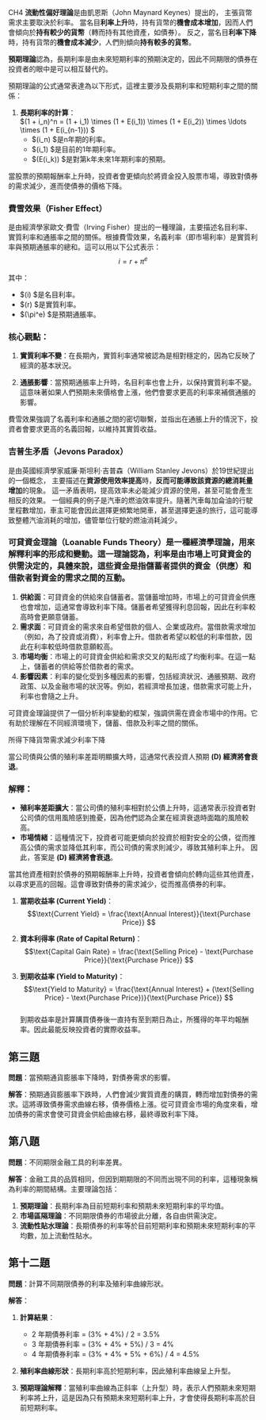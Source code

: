 CH4
**流動性偏好理論**是由凱恩斯（John Maynard Keynes）提出的，
主張貨幣需求主要取決於利率。
當名目**利率上升**時，持有貨幣的**機會成本增加**，因而人們會傾向於**持有較少的貨幣**（轉而持有其他資產，如債券）。
反之，當名目**利率下降**時，持有貨幣的**機會成本減少**，人們則傾向**持有較多的貨幣**。

**預期理論**認為，長期利率是由未來短期利率的預期決定的，因此不同期限的債券在投資者的眼中是可以相互替代的。


預期理論的公式通常表達為以下形式，這裡主要涉及長期利率和短期利率之間的關係：
1. **長期利率的計算**：  
$(1 + i_n)^n = (1 + i_1) \times (1 + E(i_1)) \times (1 + E(i_2)) \times \ldots \times (1 + E(i_{n-1})) $
    - $\(i_n\) $是n年期的利率。
    - $\(i_1\) $是目前的1年期利率。
    - $\(E(i_k)\) $是對第k年未來1年期利率的預期。

當股票的預期報酬率上升時，投資者會更傾向於將資金投入股票市場，導致對債券的需求減少，進而使債券的價格下降。


### 費雪效果（Fisher Effect）  
是由經濟學家歐文·費雪（Irving Fisher）提出的一種理論，主要描述名目利率、實質利率和通脹率之間的關係。根據費雪效果，名義利率（即市場利率）是實質利率與預期通脹率的總和。這可以用以下公式表示：  
$$i = r + \pi^e $$

其中：
- $\(i\) $是名目利率。
- $\(r\) $是實質利率。
- $\(\pi^e\) $是預期通脹率。

### 核心觀點：

1. **實質利率不變**：在長期內，實質利率通常被認為是相對穩定的，因為它反映了經濟的基本狀況。

2. **通脹影響**：當預期通脹率上升時，名目利率也會上升，以保持實質利率不變。這意味著如果人們預期未來價格會上漲，他們會要求更高的利率來補償通脹的影響。

費雪效果強調了名義利率和通脹之間的密切聯繫，並指出在通脹上升的情況下，投資者會要求更高的名義回報，以維持其實質收益。


### 吉普生矛盾（Jevons Paradox）
是由英國經濟學家威廉·斯坦利·吉普森（William Stanley Jevons）於19世紀提出的一個概念，
主要描述在**資源使用效率提高**時，**反而可能導致該資源的總消耗量增加**的現象。
這一矛盾表明，提高效率未必能減少資源的使用，甚至可能會產生相反的效果。
一個經典的例子是汽車的燃油效率提升。隨著汽車每加侖油的行駛里程數增加，車主可能會因此選擇更頻繁地開車，甚至選擇更遠的旅行，這可能導致整體汽油消耗的增加，儘管單位行駛的燃油消耗減少。



### 可貸資金理論（Loanable Funds Theory）是一種經濟學理論，用來解釋利率的形成和變動。這一理論認為，利率是由市場上可貸資金的供需決定的，具體來說，這些資金是指儲蓄者提供的資金（供應）和借款者對資金的需求之間的互動。

1. **供給面**：可貸資金的供給來自儲蓄者。當儲蓄增加時，市場上的可貸資金供應也會增加，這通常會導致利率下降。儲蓄者希望獲得利息回報，因此在利率較高時會更願意儲蓄。
2. **需求面**：可貸資金的需求來自希望借款的個人、企業或政府。當借款需求增加（例如，為了投資或消費），利率會上升。借款者希望以較低的利率借款，因此在利率較低時借款意願較高。
3. **市場均衡**：市場上的可貸資金供給和需求交叉的點形成了均衡利率。在這一點上，儲蓄者的供給等於借款者的需求。
4. **影響因素**：利率的變化受到多種因素的影響，包括經濟狀況、通脹預期、政府政策、以及金融市場的狀況等。例如，若經濟增長加速，借款需求可能上升，利率也會隨之上升。

可貸資金理論提供了一個分析利率變動的框架，強調供需在資金市場中的作用。它有助於理解在不同經濟環境下，儲蓄、借款及利率之間的關係。



所得下降貨幣需求減少利率下降

當公司債與公債的殖利率差距明顯擴大時，這通常代表投資人預期 **(D) 經濟將會衰退**。
### 解釋：
- **殖利率差距擴大**：當公司債的殖利率相對於公債上升時，這通常表示投資者對公司債的信用風險感到擔憂，因為他們認為企業在經濟衰退時面臨的風險較高。 
- **市場情緒**：這種情況下，投資者可能更傾向於投資於相對安全的公債，從而推高公債的需求並降低其利率，而公司債的需求則減少，導致其殖利率上升。
因此，答案是 **(D) 經濟將會衰退**。

當其他資產相對於債券的預期報酬率上升時，投資者會傾向於轉向這些其他資產，以尋求更高的回報。這會導致對債券的需求減少，從而推高債券的利率。



1. **當期收益率 (Current Yield)**：  
   $$\text{Current Yield} = \frac{\text{Annual Interest}}{\text{Purchase Price}}
   $$

2. **資本利得率 (Rate of Capital Return)**：  
   $$\text{Capital Gain Rate} = \frac{\text{Selling Price} - \text{Purchase Price}}{\text{Purchase Price}}
   $$

3. **到期收益率 (Yield to Maturity)**：  
   $$\text{Yield to Maturity} = \frac{\text{Annual Interest} + (\text{Selling Price} - \text{Purchase Price})}{\text{Purchase Price}}
   $$  
   到期收益率是計算購買債券後一直持有至到期日為止，所獲得的年平均報酬率。因此最能反映投資者的實際收益率。





## 第三題
**問題**：當預期通貨膨脹率下降時，對債券需求的影響。

**解答**：預期通貨膨脹率下跌時，人們會減少實質資產的購買，轉而增加對債券的需求。這將導致債券需求曲線右移，債券價格上漲。從可貸資金市場的角度來看，增加債券的需求會使可貸資金供給曲線右移，最終導致利率下降。

## 第八題
**問題**：不同期限金融工具的利率差異。

**解答**：金融工具的品質相同，但因到期期限的不同而出現不同的利率，這種現象稱為利率的期間結構。主要理論包括：
1. **預期理論**：長期利率為目前短期利率和預期未來短期利率的平均值。
2. **市場區隔理論**：不同期限債券的市場彼此分離，各自由供需決定。
3. **流動性貼水理論**：長期債券的利率等於目前短期利率和預期未來短期利率的平均數，加上流動性貼水。

## 第十二題
**問題**：計算不同期限債券的利率及殖利率曲線形狀。

**解答**：
1. **計算結果**：
   - 2 年期債券利率 = (3% + 4%) / 2 = 3.5%
   - 3 年期債券利率 = (3% + 4% + 5%) / 3 = 4%
   - 4 年期債券利率 = (3% + 4% + 5% + 6%) / 4 = 4.5%

2. **殖利率曲線形狀**：長期利率高於短期利率，因此殖利率曲線呈上升型。

3. **預期理論解釋**：當殖利率曲線為正斜率（上升型）時，表示人們預期未來短期利率將上升，這是因為只有預期未來短期利率上升，才會使得長期利率高於目前短期利率。
